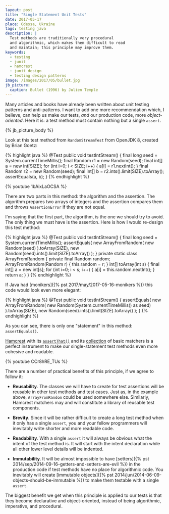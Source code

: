 ```yaml
---
layout: post
title: "Single Statement Unit Tests"
date: 2017-05-17
place: Odessa, Ukraine
tags: testing java
description: |
  Test methods are traditionally very procedural
  and algorithmic, which makes them difficult to read
  and maintain; this principle may improve them.
keywords:
  - testing
  - junit
  - hamcrest
  - junit design
  - testing design patterns
image: /images/2017/05/bullet.jpg
jb_picture:
  caption: Bullet (1996) by Julien Temple
---
```


Many articles and books have already been written about unit testing patterns
and anti-patterns. I want to add one more recommendation which, I believe,
can help us make our tests, _and_ our production code, more _object-oriented_.
Here it is: a test method must contain nothing but a single `assert`.

<!--more-->

{% jb_picture_body %}

Look at this test method from `RandomStreamTest` from OpenJDK&nbsp;8,
created by Brian Goetz:

{% highlight java %}
@Test
public void testIntStream() {
  final long seed = System.currentTimeMillis();
  final Random r1 = new Random(seed);
  final int[] a = new int[SIZE];
  for (int i=0; i < SIZE; i++) {
    a[i] = r1.nextInt();
  }
  final Random r2 = new Random(seed);
  final int[] b = r2.ints().limit(SIZE).toArray();
  assertEquals(a, b);
}
{% endhighlight %}

{% youtube 1bAixLaOCSA %}

There are two parts in this method: the algorithm and the assertion. The
algorithm prepares two arrays of integers and the assertion compares them
and throws `AssertionError` if they are not equal.

I'm saying that the first part, the algorithm, is the one we should try
to avoid. The only thing we must have is the assertion. Here is
how I would re-design this test method:

{% highlight java %}
@Test
public void testIntStream() {
  final long seed = System.currentTimeMillis();
  assertEquals(
    new ArrayFromRandom(
      new Random(seed)
    ).toArray(SIZE),
    new Random(seed).ints().limit(SIZE).toArray()
  );
}
private static class ArrayFromRandom {
  private final Random random;
  ArrayFromRandom(Random r) {
    this.random = r;
  }
  int[] toArray(int s) {
    final int[] a = new int[s];
    for (int i=0; i < s; i++) {
      a[i] = this.random.nextInt();
    }
    return a;
  }
}
{% endhighlight %}

If Java had [monikers]({% pst 2017/may/2017-05-16-monikers %})
this code would look even more elegant:

{% highlight java %}
@Test
public void testIntStream() {
  assertEquals(
    new ArrayFromRandom(
      new Random(System.currentTimeMillis() as seed)
    ).toArray(SIZE),
    new Random(seed).ints().limit(SIZE).toArray()
  );
}
{% endhighlight %}

As you can see, there is only one "statement" in this method: `assertEquals()`.

[Hamcrest](http://hamcrest.org/) with its
[`assertThat()`](http://hamcrest.org/JavaHamcrest/javadoc/2.0.0.0/org/hamcrest/MatcherAssert.html)
and its
[collection](http://hamcrest.org/JavaHamcrest/javadoc/2.0.0.0/allclasses-frame.html)
of basic matchers is a perfect instrument to make our
single-statement test methods even more cohesive and readable.

{% youtube CCr8hRE_TUs %}

There are a number of practical benefits of this principle, if we
agree to follow it:

  * **Reusability**. The classes we will have to create for test
    assertions will be reusable in other test methods and test cases.
    Just as, in the example above, `ArrayFromRandom` could be used
    somewhere else. Similarly, Hamcrest matchers may and will constitute
    a library of reusable test components.

  * **Brevity**. Since it will be rather difficult to create a long
    test method when it only has a single `assert`, you and your fellow programmers
    will inevitably write shorter and more readable code.

  * **Readability**. With a single `assert` it will always be obvious
    what the intent of the test method is. It will start with the intent
    declaration while all other lower level details will be indented.

  * **Immutability**. It will be almost impossible to have
    [setters]({% pst 2014/sep/2014-09-16-getters-and-setters-are-evil %}) in the
    production code if test methods have no place for algorithmic code. You
    inevitably will create
    [immutable objects]({% pst 2014/jun/2014-06-09-objects-should-be-immutable %})
    to make them testable with a single `assert`.

The biggest benefit we get when this principle is applied to our tests
is that they become declarative and object-oriented, instead of being
algorithmic, imperative, and procedural.

